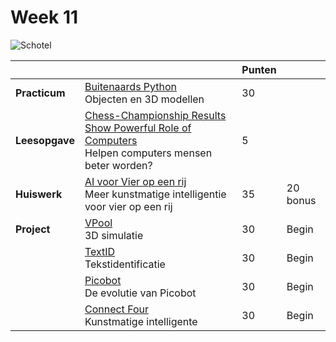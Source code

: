 # Week 11

![Schotel](/images/saucer.png)

|                |                                                                                                                                     | Punten |          |
|----------------|-------------------------------------------------------------------------------------------------------------------------------------|--------|----------|
| **Practicum**  | [Buitenaards Python](/problems/buitenaards_python)<br>Objecten en 3D modellen                                                       | 30     |          |
| **Leesopgave** | [Chess-Championship Results Show Powerful Role of Computers](/readings/chess_championship)<br>Helpen computers mensen beter worden? | 5      |          |
| **Huiswerk**   | [AI voor Vier op een rij](/problems/vier_op_een_rij.md)<br>Meer kunstmatige intelligentie voor vier op een rij                      | 35     | 20 bonus |
| **Project**    | [VPool](vpython-start)<br>3D simulatie                                                                                              | 30     | Begin    |
|                | [TextID](textid-start)<br>Tekstidentificatie                                                                                        | 30     | Begin    |
|                | [Picobot](picobot-start)<br>De evolutie van Picobot                                                                                 | 30     | Begin    |
|                | [Connect Four](connectfour-start)<br>Kunstmatige intelligente                                                                       | 30     | Begin    |
